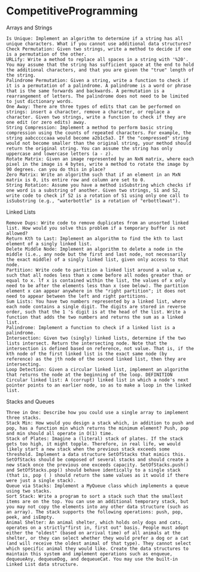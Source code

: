 # CompetitiveProgramming
Arrays and Strings

    Is Unique: Implement an algorithm to determine if a string has all unique characters. What if you cannot use additional data structures?
    Check Permutation: Given two strings, write a method to decide if one is a permutation of the other.
    URLify: Write a method to replace all spaces in a string with '%20'. You may assume that the string has sufficient space at the end to hold the additional characters, and that you are given the "true" length of the string.
    Palindrome Permutation: Given a string, write a function to check if it is a permutation of a palindrome. A palindrome is a word or phrase that is the same forwards and backwards. A permutation is a rearrangement of letters. The palindrome does not need to be limited to just dictionary words.
    One Away: There are three types of edits that can be performed on strings: insert a character, remove a character, or replace a character. Given two strings, write a function to check if they are one edit (or zero edits) away.
    String Compression: Implement a method to perform basic string compression using the counts of repeated characters. For example, the string aabcccccaaa would become a2b1c5a3. If the "compressed" string would not become smaller than the original string, your method should return the original string. You can assume the string has only uppercase and lowercase letters (a - z).
    Rotate Matrix: Given an image represented by an NxN matrix, where each pixel in the image is 4 bytes, write a method to rotate the image by 90 degrees. can you do this in place?
    Zero Matrix: Write an algorithm such that if an element in an MxN matrix is 0, its entire row and column are set to 0.
    String Rotation: Assume you have a method isSubstring which checks if one word is a substring of another. Given two strings, S1 and S2, write code to check if S2 is a rotation of S1 using only one call to isSubstring (e.g., "waterbottle" is a rotation of "erbottlewat").

Linked Lists

    Remove Dups: Write code to remove duplicates from an unsorted linked list. How would you solve this problem if a temporary buffer is not allowed?
    Return Kth to Last: Implement an algorithm to find the kth to last element of a singly linked list.
    Delete Middle Node: Implement an algorithm to delete a node in the middle (i.e., any node but the first and last node, not necessarily the exact middle) of a singly linked list, given only access to that node.
    Partition: Write code to partition a linked list around a value x, such that all nodes less than x come before all nodes greater than or equal to x. lf x is contained within the list, the values of x only need to be after the elements less than x (see below). The partition element x can appear anywhere in the "right partition"; it does not need to appear between the left and right partitions.
    Sum Lists: You have two numbers represented by a linked list, where each node contains a single digit. The digits are stored in reverse order, such that the 1 's digit is at the head of the list. Write a function that adds the two numbers and returns the sum as a linked list.
    Palindrome: Implement a function to check if a linked list is a palindrome.
    Intersection: Given two (singly) linked lists, determine if the two lists intersect. Return the intersecting node. Note that the intersection is defined based on reference, not value. That is, if the kth node of the first linked list is the exact same node (by reference) as the jth node of the second linked list, then they are intersecting.
    Loop Detection: Given a circular linked list, implement an algorithm that returns the node at the beginning of the loop. DEFINITION Circular linked list: A (corrupt) linked list in which a node's next pointer points to an earlier node, so as to make a loop in the linked list.

Stacks and Queues

    Three in One: Describe how you could use a single array to implement three stacks.
    Stack Min: How would you design a stack which, in addition to push and pop, has a function min which returns the minimum element? Push, pop and min should all operate in O(1) time.
    Stack of Plates: Imagine a (literal) stack of plates. If the stack gets too high, it might topple. Therefore, in real life, we would likely start a new stack when the previous stack exceeds some threshold. Implement a data structure SetOfStacks that mimics this. SetOfStacks should be composed of several stacks and should create a new stack once the previous one exceeds capacity. SetOfStacks.push() and SetOfStacks.pop() should behave identically to a single stack (that is, pop ( ) should return the same values as it would if there were just a single stack).
    Queue via Stacks: Implement a MyQueue class which implements a queue using two stacks.
    Sort Stack: Write a program to sort a stack such that the smallest items are on the top. You can use an additional temporary stack, but you may not copy the elements into any other data structure (such as an array). The stack supports the following operations: push, pop, peek, and isEmpty.
    Animal Shelter: An animal shelter, which holds only dogs and cats, operates on a strictly"first in, first out" basis. People must adopt either the "oldest" (based on arrival time) of all animals at the shelter, or they can select whether they would prefer a dog or a cat (and will receive the oldest animal of that type). They cannot select which specific animal they would like. Create the data structures to maintain this system and implement operations such as enqueue, dequeueAny, dequeueDog, and dequeueCat. You may use the built-in Linked List data structure.
